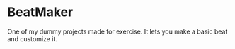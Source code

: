 # BeatMaker
One of my dummy projects made for exercise.  It lets you make a basic beat and customize it.
